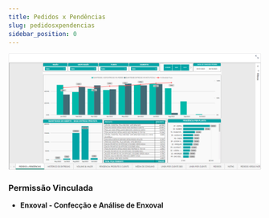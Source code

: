 ```yaml
---
title: Pedidos x Pendências
slug: pedidosxpendencias
sidebar_position: 0
---
```


![Alt text](image.png)





### Permissão Vinculada

- **Enxoval - Confecção e Análise de Enxoval**